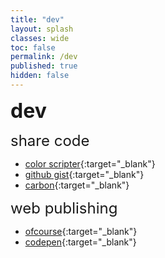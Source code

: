 ```yaml
---
title: "dev"
layout: splash
classes: wide
toc: false
permalink: /dev
published: true
hidden: false
---
```


<font size="6"><span style="font-weight:bold;"> dev </span></font>


<font size="5"> share code </font>
- [color scripter](https://colorscripter.com/){:target="_blank"}
- [github gist](https://gist.github.com/){:target="_blank"}
- [carbon](https://carbon.now.sh/){:target="_blank"}


<font size="5"> web publishing </font>
- [ofcourse](https://ofcourse.kr/){:target="_blank"}
- [codepen](https://codepen.io/pen/){:target="_blank"}
